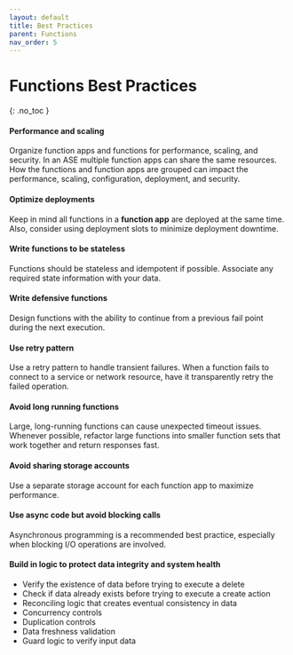 ```yaml
---
layout: default
title: Best Practices
parent: Functions
nav_order: 5
---
```


# Functions Best Practices
{: .no_toc }

#### Performance and scaling
Organize function apps and functions for performance, scaling, 
and security. In an ASE multiple function apps can share the same 
resources. How the functions and function apps are grouped can impact the 
performance, scaling, configuration, deployment, and security.

#### Optimize deployments
Keep in mind  all functions in a **function app** are deployed at the 
same time. Also, consider using deployment slots to minimize deployment 
downtime.

#### Write functions to be stateless
Functions should be stateless and idempotent if possible. Associate any
required state information with your data.

#### Write defensive functions
Design functions with the ability to continue from a previous fail point 
during the next execution.

#### Use retry pattern
Use a retry pattern to handle transient failures. When a function fails 
to connect to a service or network resource, have it transparently retry 
the failed operation.

#### Avoid long running functions
Large, long-running functions can cause unexpected timeout issues. 
Whenever possible, refactor large functions into smaller function sets that
work together and return responses fast.

#### Avoid sharing storage accounts
Use a separate storage account for each function app to maximize 
performance.

#### Use async code but avoid blocking calls
Asynchronous programming is a recommended best practice, especially when 
blocking I/O operations are involved.

#### Build in logic to protect data integrity and system health
- Verify the existence of data before trying to execute a delete
- Check if data already exists before trying to execute a create action
- Reconciling logic that creates eventual consistency in data
- Concurrency controls
- Duplication controls
- Data freshness validation
- Guard logic to verify input data
